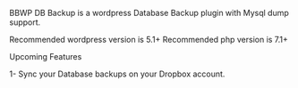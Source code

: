 BBWP DB Backup is a wordpress Database Backup plugin with Mysql dump support.

Recommended wordpress version is 5.1+
Recommended php version is 7.1+

Upcoming Features

1- Sync your Database backups on your Dropbox account.

